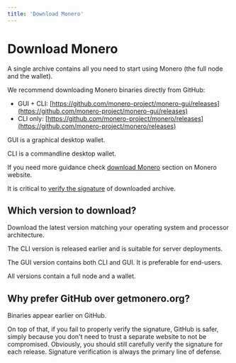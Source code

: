 ```yaml
---
title: 'Download Monero'
---
```

# Download Monero

A single archive contains all you need to start using Monero (the full node
and the wallet).

We recommend downloading Monero binaries directly from GitHub:

* GUI + CLI:
  [https://github.com/monero-project/monero-gui/releases](https://github.com/monero-project/monero-gui/releases)
* CLI only:
  [https://github.com/monero-project/monero/releases](https://github.com/monero-project/monero/releases)

GUI is a graphical desktop wallet.

CLI is a commandline desktop wallet.

If you need more guidance check [download
Monero](https://getmonero.org/downloads) section on Monero website.

It is critical to [verify the
signature](/interacting/verify-monero-binaries) of downloaded archive.

## Which version to download?

Download the latest version matching your operating system and processor
architecture.

The CLI version is released earlier and is suitable for server deployments.

The GUI version contains both CLI and GUI. It is preferable for end-users.

All versions contain a full node and a wallet.

## Why prefer GitHub over getmonero.org?

Binaries appear earlier on GitHub.

On top of that, if you fail to properly verify the signature, GitHub is
safer, simply because you don't need to trust a separate website to not be
compromised.  Obviously, you should still carefully verify the signature for
each release. Signature verification is always the primary line of defense.
